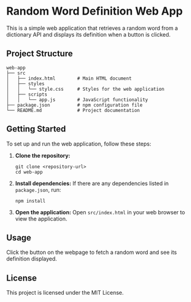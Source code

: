 # Random Word Definition Web App

This is a simple web application that retrieves a random word from a dictionary API and displays its definition when a button is clicked.

## Project Structure

```
web-app
├── src
│   ├── index.html        # Main HTML document
│   ├── styles
│   │   └── style.css     # Styles for the web application
│   ├── scripts
│   │   └── app.js        # JavaScript functionality
├── package.json          # npm configuration file
└── README.md             # Project documentation
```

## Getting Started

To set up and run the web application, follow these steps:

1. **Clone the repository:**
   ```
   git clone <repository-url>
   cd web-app
   ```

2. **Install dependencies:**
   If there are any dependencies listed in `package.json`, run:
   ```
   npm install
   ```

3. **Open the application:**
   Open `src/index.html` in your web browser to view the application.

## Usage

Click the button on the webpage to fetch a random word and see its definition displayed.

## License

This project is licensed under the MIT License.